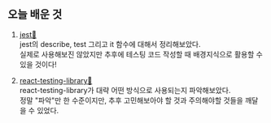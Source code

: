 ## 오늘 배운 것 
1. [jest🧪](https://www.notion.so/cnri/Jest-97989e4e065e4d6ebc0d6cd85cd86d51#41cc82e4516c469d8d58ef7d91fb8dbb)   
  jest의 describe, test 그리고 it 함수에 대해서 정리해보았다.   
  실제로 사용해보진 않았지만 추후에 테스팅 코드 작성할 때 배경지식으로 활용할 수 있을 것이다!
  
2. [react-testing-library🧫](https://www.notion.so/cnri/React-testing-library-b369e0e8c385417294bbf4146c516b90)   
  react-testing-library가 대략 어떤 방식으로 사용되는지 파악해보았다.   
  정말 "파악"만 한 수준이지만, 추후 고민해보아야 할 것과 주의해야할 것들을 깨달을 수 있었다. 
    
